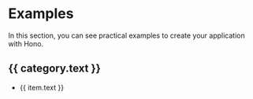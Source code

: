<script setup>
import { data } from './menu.data.ts'
</script>

# Examples

In this section, you can see practical examples to create your application with
Hono.

<div v-for="sections of data">
  <section v-for="category of sections">
    <h2>{{ category.text }}</h2>
    <ul v-for="item of category.items">
      <li><a :href="item.link">{{ item.text }}</a></li>
    </ul>
  </section>
</div>

